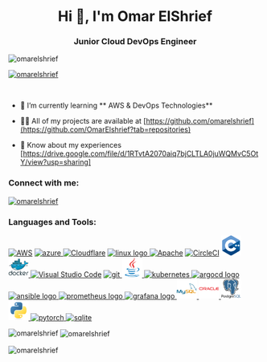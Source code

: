 <h1 align="center">Hi 👋, I'm Omar ElShrief</h1>
<h3 align="center"> Junior Cloud DevOps Engineer </h3>

<p align="left"> <img src="https://komarev.com/ghpvc/?username=omarelshrief&label=Profile%20views&color=0e75b6&style=flat" alt="omarelshrief" /> </p>

<p align="left"> <a href="https://github.com/ryo-ma/github-profile-trophy"><img src="https://github-profile-trophy.vercel.app/?username=omarelshrief" alt="omarelshrief" /></a> </p>

<p align="left"> <a href="https://twitter.com/" target="blank"><img src="https://img.shields.io/twitter/follow/?logo=twitter&style=for-the-badge" alt="" /></a> </p>

- 🌱 I’m currently learning **  AWS & DevOps Technologies**

- 👨‍💻 All of my projects are available at [https://github.com/omarelshrief](https://github.com/OmarElshrief?tab=repositories)

- 📄 Know about my experiences [https://drive.google.com/file/d/1RTvtA2070aiq7bjCLTLA0juWQMvC5OtY/view?usp=sharing]

<h3 align="left">Connect with me:</h3>
<p align="left">
<a href="https://www.linkedin.com/in/omar-el-shrief/" target="blank"><img align="center" src="https://raw.githubusercontent.com/rahuldkjain/github-profile-readme-generator/master/src/images/icons/Social/linked-in-alt.svg" alt="omarelshrief" height="30" width="40" /></a>
</p>
<h3 align="left">Languages and Tools:</h3> <a href="https://aws.amazon.com/" title="AWS"><img src="https://github.com/get-icon/geticon/raw/master/icons/aws.svg" alt="AWS" width="40" height="40"></a> <a href="https://azure.microsoft.com/en-in/" target="_blank" rel="noreferrer"> <img src="https://www.vectorlogo.zone/logos/microsoft_azure/microsoft_azure-icon.svg" alt="azure" width="40" height="40"/> </a> <a href="https://www.cloudflare.com/" title="Cloudflare"><img src="https://github.com/get-icon/geticon/raw/master/icons/cloudflare.svg" alt="Cloudflare" width="40" height="40"></a> <a href="https://linux.io" target="_blank" rel="noreferrer"><img src="https://cdn.jsdelivr.net/gh/devicons/devicon/icons/linux/linux-original.svg" weight="40" height="40" alt="linux logo" /> <a href="https://www.apache.org/" title="Apache"><img src="https://github.com/get-icon/geticon/raw/master/icons/apache.svg" alt="Apache" width="40" height="40"></a> <a href="https://circleci.com/" title="CircleCI"><img src="https://github.com/get-icon/geticon/raw/master/icons/circleci.svg" alt="CircleCI" width="40" height="40"></a> <a href="https://www.w3schools.com/cpp/" target="_blank" rel="noreferrer"> <img src="https://raw.githubusercontent.com/devicons/devicon/master/icons/cplusplus/cplusplus-original.svg" alt="cplusplus" width="40" height="40"/> </a> <a href="https://www.docker.com/" target="_blank" rel="noreferrer"> <img src="https://raw.githubusercontent.com/devicons/devicon/master/icons/docker/docker-original-wordmark.svg" alt="docker" width="40" height="40"/> </a> <a href="https://code.visualstudio.com/" title="Visual Studio Code"><img src="https://github.com/get-icon/geticon/raw/master/icons/visual-studio-code.svg" alt="Visual Studio Code" width="40" height="40"></a> <a href="https://git-scm.com/" target="_blank" rel="noreferrer"> <img src="https://www.vectorlogo.zone/logos/git-scm/git-scm-icon.svg" alt="git" width="40" height="40"/> </a> <a href="https://www.java.com" target="_blank" rel="noreferrer"> <img src="https://raw.githubusercontent.com/devicons/devicon/master/icons/java/java-original.svg" alt="java" width="40" height="40"/> </a> <a href="https://kubernetes.io" target="_blank" rel="noreferrer"> <img src="https://www.vectorlogo.zone/logos/kubernetes/kubernetes-icon.svg" alt="kubernetes" width="40" height="40"/> </a>  <a href="https://argocd.io" target="_blank" rel="noreferrer"><img src="https://cdn.jsdelivr.net/gh/devicons/devicon/icons/argocd/argocd-original.svg" width="40" height="40" alt="argocd logo" /> </a> <a href="https://ansible.io" target="_blank" rel="noreferrer"> <img src="https://cdn.jsdelivr.net/gh/devicons/devicon/icons/ansible/ansible-original.svg" weight="40" height="40" alt="ansible logo" /> </a> <a href="https://terraform.io" target="_blank" rel="noreferrer"> <img src="https://cdn.jsdelivr.net/gh/devicons/devicon/icons/prometheus/prometheus-original.svg" weight="40" height="40" alt="prometheus logo"/> <a href="https://grafana.io" target="_blank" rel="noreferrer"> <img src="https://cdn.jsdelivr.net/gh/devicons/devicon/icons/grafana/grafana-original.svg" weight="40" height="40" alt="grafana logo" /> <a href="https://www.mysql.com/" target="_blank" rel="noreferrer"> <img src="https://raw.githubusercontent.com/devicons/devicon/master/icons/mysql/mysql-original-wordmark.svg" alt="mysql" width="40" height="40"/> </a> <a href="https://www.oracle.com/" target="_blank" rel="noreferrer"> <img src="https://raw.githubusercontent.com/devicons/devicon/master/icons/oracle/oracle-original.svg" alt="oracle" width="40" height="40"/> </a> <a href="https://www.postgresql.org" target="_blank" rel="noreferrer"> <img src="https://raw.githubusercontent.com/devicons/devicon/master/icons/postgresql/postgresql-original-wordmark.svg" alt="postgresql" width="40" height="40"/> </a> <a href="https://www.python.org" target="_blank" rel="noreferrer"> <img src="https://raw.githubusercontent.com/devicons/devicon/master/icons/python/python-original.svg" alt="python" width="40" height="40"/> </a> <a href="https://pytorch.org/" target="_blank" rel="noreferrer"> <img src="https://www.vectorlogo.zone/logos/pytorch/pytorch-icon.svg" alt="pytorch" width="40" height="40"/> </a> <a href="https://www.sqlite.org/" target="_blank" rel="noreferrer"> <img src="https://www.vectorlogo.zone/logos/sqlite/sqlite-icon.svg" alt="sqlite" width="40" height="40"/> </a> </p>
  
<p><img align="left" src="https://github-readme-stats.vercel.app/api/top-langs?username=omarelshrief&show_icons=true&locale=en&layout=compact" alt="omarelshrief" /></p>

<p>&nbsp;<img align="center" src="https://github-readme-stats.vercel.app/api?username=omarelshrief&show_icons=true&locale=en" alt="omarelshrief" /></p>

<p><img align="center" src="https://github-readme-streak-stats.herokuapp.com/?user=omarelshrief&" alt="omarelshrief" /></p>
